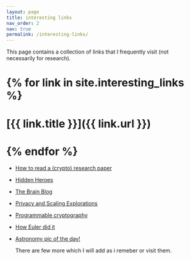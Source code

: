 ```yaml
---
layout: page
title: interesting links
nav_order: 2
nav: true
permalink: /interesting-links/
---
```



This page contains a collection of links that I frequently visit (not necessarily for research).

#  {% for link in site.interesting_links %}
#  [{{ link.title }}]({{ link.url }})
#  {% endfor %}



- [How to read a (crypto) research paper](https://gotchas.salusa.dev/how_to_read.html)
- [Hidden Heroes](https://hiddenheroes.netguru.com/)
- [The Brain Blog](https://philosophyofbrains.com/)
- [Privacy and Scaling Explorations](https://mirror.xyz/privacy-scaling-explorations.eth)
- [Programmable cryptography](https://0xparc.org/blog/programmable-cryptography-1)
- [How Euler did it](http://eulerarchive.maa.org/hedi/)
- [Astronomy pic of the day!](https://apod.nasa.gov/apod/astropix.html)


  There are few more which I will add as i remeber or visit them.
